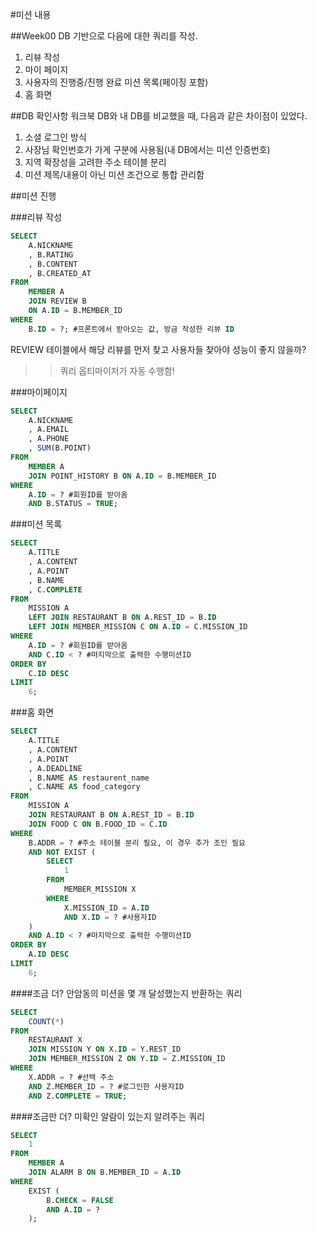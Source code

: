 #미션 내용

##Week00 DB 기반으로 다음에 대한 쿼리를 작성.

1. 리뷰 작성
2. 마이 페이지
3. 사용자의 진행중/진행 완료 미션 목록(페이징 포함)
4. 홈 화면

##DB 확인사항
워크북 DB와 내 DB를 비교했을 때, 다음과 같은 차이점이 있었다.
1. 소셜 로그인 방식
2. 사장님 확인번호가 가게 구분에 사용됨(내 DB에서는 미션 인증번호)
3. 지역 확장성을 고려한 주소 테이블 분리
4. 미션 제목/내용이 아닌 미션 조건으로 통합 관리함

##미션 진행

###리뷰 작성
```sql
SELECT
	A.NICKNAME
	, B.RATING
	, B.CONTENT
	, B.CREATED_AT
FROM
	MEMBER A
	JOIN REVIEW B
	ON A.ID = B.MEMBER_ID
WHERE
	B.ID = ?; #프론트에서 받아오는 값, 방금 작성한 리뷰 ID
```
REVIEW 테이블에서 해당 리뷰를 먼저 찾고 사용자들 찾아야 성능이 좋지 않을까?
>> 쿼리 옵티마이저가 자동 수행함!

###마이페이지
```sql
SELECT
	A.NICKNAME
	, A.EMAIL
	, A.PHONE
	, SUM(B.POINT)
FROM
	MEMBER A
	JOIN POINT_HISTORY B ON A.ID = B.MEMBER_ID
WHERE
	A.ID = ? #회원ID를 받아옴
	AND B.STATUS = TRUE;
```

###미션 목록
```sql
SELECT
	A.TITLE
	, A.CONTENT
	, A.POINT
	, B.NAME
	, C.COMPLETE
FROM
	MISSION A
	LEFT JOIN RESTAURANT B ON A.REST_ID = B.ID
	LEFT JOIN MEMBER_MISSION C ON A.ID = C.MISSION_ID
WHERE
	A.ID = ? #회원ID를 받아옴
	AND C.ID < ? #마지막으로 출력한 수행미션ID
ORDER BY
	C.ID DESC
LIMIT
	6;
```

###홈 화면
```sql
SELECT
	A.TITLE
	, A.CONTENT
	, A.POINT
	, A.DEADLINE
	, B.NAME AS restaurent_name
	, C.NAME AS food_category
FROM
	MISSION A
	JOIN RESTAURANT B ON A.REST_ID = B.ID
	JOIN FOOD C ON B.FOOD_ID = C.ID
WHERE
	B.ADDR = ? #주소 테이블 분리 필요, 이 경우 추가 조인 필요
	AND NOT EXIST (
		SELECT
			1
		FROM
			MEMBER_MISSION X
		WHERE
			X.MISSION_ID = A.ID
			AND X.ID = ? #사용자ID
	)
	AND A.ID < ? #마지막으로 출력한 수행미션ID
ORDER BY
	A.ID DESC
LIMIT
	6;
```

####조금 더?
안암동의 미션을 몇 개 달성했는지 반환하는 쿼리
```sql
SELECT
	COUNT(*)
FROM
	RESTAURANT X
	JOIN MISSION Y ON X.ID = Y.REST_ID
	JOIN MEMBER_MISSION Z ON Y.ID = Z.MISSION_ID
WHERE
	X.ADDR = ? #선택 주소
	AND Z.MEMBER_ID = ? #로그인한 사용자ID
	AND Z.COMPLETE = TRUE;
```

####조금만 더?
미확인 알람이 있는지 알려주는 쿼리
```sql
SELECT
	1
FROM
	MEMBER A
	JOIN ALARM B ON B.MEMBER_ID = A.ID
WHERE
	EXIST (
		B.CHECK = FALSE
		AND A.ID = ?
	);
